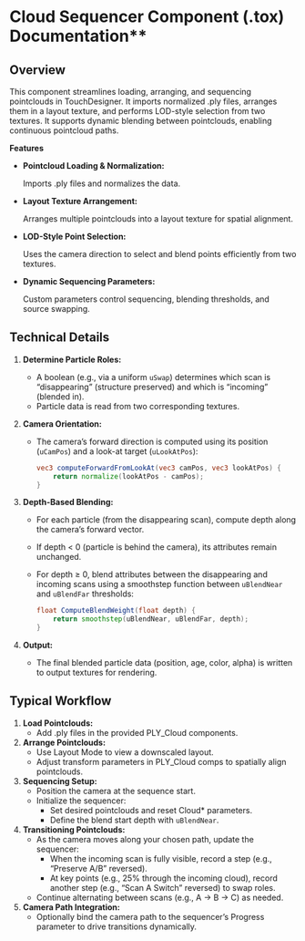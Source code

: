# Cloud Sequencer Component (.tox) Documentation**

## Overview

This component streamlines loading, arranging, and sequencing pointclouds in TouchDesigner. It imports normalized .ply files, arranges them in a layout texture, and performs LOD-style selection from two textures. It supports dynamic blending between pointclouds, enabling continuous pointcloud paths.

**Features**

- **Pointcloud Loading & Normalization:**
    
    Imports .ply files and normalizes the data.
    
- **Layout Texture Arrangement:**
    
    Arranges multiple pointclouds into a layout texture for spatial alignment.
    
- **LOD-Style Point Selection:**
    
    Uses the camera direction to select and blend points efficiently from two textures.

- **Dynamic Sequencing Parameters:**
    
    Custom parameters control sequencing, blending thresholds, and source swapping.
    

## Technical Details

1. **Determine Particle Roles:**
    - A boolean (e.g., via a uniform `uSwap`) determines which scan is “disappearing” (structure preserved) and which is “incoming” (blended in).
    - Particle data is read from two corresponding textures.
2. **Camera Orientation:**
    - The camera’s forward direction is computed using its position (`uCamPos`) and a look-at target (`uLookAtPos`):
        
        ```glsl
        vec3 computeForwardFromLookAt(vec3 camPos, vec3 lookAtPos) {
            return normalize(lookAtPos - camPos);
        }
        
        ```
        
3. **Depth-Based Blending:**
    - For each particle (from the disappearing scan), compute depth along the camera’s forward vector.
    - If depth < 0 (particle is behind the camera), its attributes remain unchanged.
    - For depth ≥ 0, blend attributes between the disappearing and incoming scans using a smoothstep function between `uBlendNear` and `uBlendFar` thresholds:
        
        ```glsl
        float ComputeBlendWeight(float depth) {
            return smoothstep(uBlendNear, uBlendFar, depth);
        }
        
        ```
        
4. **Output:**
    - The final blended particle data (position, age, color, alpha) is written to output textures for rendering.

## Typical Workflow

1. **Load Pointclouds:**
    - Add .ply files in the provided PLY_Cloud components.
2. **Arrange Pointclouds:**
    - Use Layout Mode to view a downscaled layout.
    - Adjust transform parameters in PLY_Cloud comps to spatially align pointclouds.
3. **Sequencing Setup:**
    - Position the camera at the sequence start.
    - Initialize the sequencer:
        - Set desired pointclouds and reset Cloud* parameters.
        - Define the blend start depth with `uBlendNear`.
4. **Transitioning Pointclouds:**
    - As the camera moves along your chosen path, update the sequencer:
        - When the incoming scan is fully visible, record a step (e.g., “Preserve A/B” reversed).
        - At key points (e.g., 25% through the incoming cloud), record another step (e.g., “Scan A Switch” reversed) to swap roles.
    - Continue alternating between scans (e.g., A → B → C) as needed.
5. **Camera Path Integration:**
    - Optionally bind the camera path to the sequencer’s Progress parameter to drive transitions dynamically.
